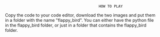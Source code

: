                                                HOW TO PLAY
 
 Copy the code to your code editor, download the two images and put them in a folder with the name "flappy_bird".
 You can either have the python file in the flappy_bird folder, or just in a folder that contains the flappy_bird folder.
